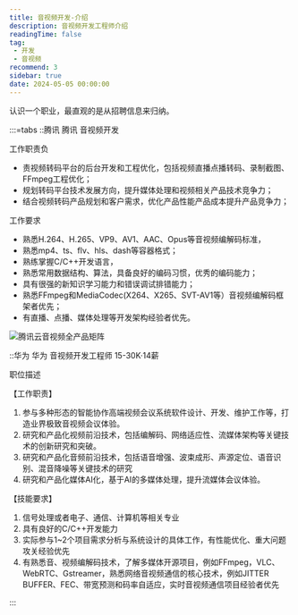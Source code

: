 ```yaml
---
title: 音视频开发-介绍
description: 音视频开发工程师介绍
readingTime: false
tag:
 - 开发
 - 音视频
recommend: 3
sidebar: true
date: 2024-05-05 00:00:00
---
```



认识一个职业，最直观的是从招聘信息来归纳。

:::=tabs
::腾讯
腾讯 音视频开发

工作职责负

- 责视频转码平台的后台开发和工程优化，包括视频直播点播转码、录制截图、FFmpeg工程优化；
- 规划转码平台技术发展方向，提升媒体处理和视频相关产品技术竞争力；
- 结合视频转码产品规划和客户需求，优化产品性能产品成本提升产品竞争力；

工作要求

- 熟悉H.264、H.265、VP9、AV1、AAC、Opus等音视频编解码标准，
- 熟悉mp4、ts、flv、hls、dash等容器格式；
- 熟练掌握C/C++开发语言，
- 熟悉常用数据结构、算法，具备良好的编码习惯，优秀的编码能力；
- 具有很强的新知识学习能力和错误调试排错能力；
- 熟悉FFmpeg和MediaCodec(X264、X265、SVT-AV1等）音视频编解码框架者优先；
- 有直播、点播、媒体处理等开发架构经验者优先。

![腾讯云音视频全产品矩阵](https://pic1.zhimg.com/v2-0599839422970bb50aff63370b20fc1c_r.jpg)

::华为
华为 音视频开发工程师  15-30K·14薪

职位描述

【工作职责】
1. 参与多种形态的智能协作高端视频会议系统软件设计、开发、维护工作等，打造业界极致音视频会议体验。
2. 研究和产品化视频前沿技术，包括编解码、网络适应性、流媒体架构等关键技术的创新研究和突破。
3. 研究和产品化音频前沿技术，包括语音增强、波束成形、声源定位、语音识别、混音降噪等关键技术的研究
4. 研究和产品化媒体AI化，基于AI的多媒体处理，提升流媒体会议体验。

【技能要求】
1. 信号处理或者电子、通信、计算机等相关专业
2. 具有良好的C/C++开发能力
3. 实际参与1~2个项目需求分析与系统设计的具体工作，有性能优化、重大问题攻关经验优先
4. 有熟悉音、视频编解码技术，了解多媒体开源项目，例如FFmpeg，VLC、WebRTC、Gstreamer，熟悉网络音视频通信的核心技术，例如JITTER BUFFER、FEC、带宽预测和码率自适应，实时音视频通信项目经验者优先

:::
